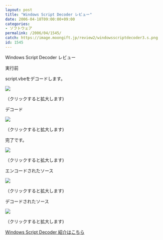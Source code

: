 ```yaml
---
layout: post
title: "Windows Script Decoder レビュー"
date: 2006-04-18T09:00:00+09:00
categories:
- ソフトウェア
permalink: /2006/04/1545/
catch: https://image.moongift.jp/review2/windowsscriptdecoder3.s.png
id: 1545
---
```

Windows Script Decoder レビュー  
<!--more-->

実行前

  

script.vbeをデコードします。

  

[![](https://image.moongift.jp/review2/windowsscriptdecoder1.s.png)](https://image.moongift.jp/review2/windowsscriptdecoder1.png)  
  
（クリックすると拡大します)

  

デコード

  

[![](https://image.moongift.jp/review2/windowsscriptdecoder2.s.png)](https://image.moongift.jp/review2/windowsscriptdecoder2.png)  
  
（クリックすると拡大します)

  

完了です。

  

[![](https://image.moongift.jp/review2/windowsscriptdecoder3.s.png)](https://image.moongift.jp/review2/windowsscriptdecoder3.png)  
  
（クリックすると拡大します)

  

エンコードされたソース

  

[![](https://image.moongift.jp/review2/windowsscriptdecoder4.s.png)](https://image.moongift.jp/review2/windowsscriptdecoder4.png)  
  
（クリックすると拡大します)

  

デコードされたソース

  

[![](https://image.moongift.jp/review2/windowsscriptdecoder5.s.png)](https://image.moongift.jp/review2/windowsscriptdecoder5.png)  
  
（クリックすると拡大します)

  

[Windows Script Decoder 紹介はこちら](http://oss.moongift.jp/intro/i-1539.html)

